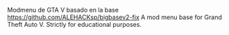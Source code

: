 
Modmenu de GTA V basado en la base https://github.com/ALEHACKsp/bigbasev2-fix
A mod menu base for Grand Theft Auto V.
Strictly for educational purposes.
